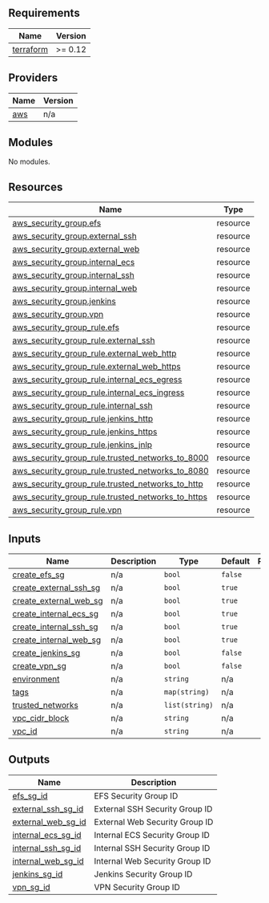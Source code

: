 ## Requirements

| Name | Version |
|------|---------|
| <a name="requirement_terraform"></a> [terraform](#requirement\_terraform) | >= 0.12 |

## Providers

| Name | Version |
|------|---------|
| <a name="provider_aws"></a> [aws](#provider\_aws) | n/a |

## Modules

No modules.

## Resources

| Name | Type |
|------|------|
| [aws_security_group.efs](https://registry.terraform.io/providers/hashicorp/aws/latest/docs/resources/security_group) | resource |
| [aws_security_group.external_ssh](https://registry.terraform.io/providers/hashicorp/aws/latest/docs/resources/security_group) | resource |
| [aws_security_group.external_web](https://registry.terraform.io/providers/hashicorp/aws/latest/docs/resources/security_group) | resource |
| [aws_security_group.internal_ecs](https://registry.terraform.io/providers/hashicorp/aws/latest/docs/resources/security_group) | resource |
| [aws_security_group.internal_ssh](https://registry.terraform.io/providers/hashicorp/aws/latest/docs/resources/security_group) | resource |
| [aws_security_group.internal_web](https://registry.terraform.io/providers/hashicorp/aws/latest/docs/resources/security_group) | resource |
| [aws_security_group.jenkins](https://registry.terraform.io/providers/hashicorp/aws/latest/docs/resources/security_group) | resource |
| [aws_security_group.vpn](https://registry.terraform.io/providers/hashicorp/aws/latest/docs/resources/security_group) | resource |
| [aws_security_group_rule.efs](https://registry.terraform.io/providers/hashicorp/aws/latest/docs/resources/security_group_rule) | resource |
| [aws_security_group_rule.external_ssh](https://registry.terraform.io/providers/hashicorp/aws/latest/docs/resources/security_group_rule) | resource |
| [aws_security_group_rule.external_web_http](https://registry.terraform.io/providers/hashicorp/aws/latest/docs/resources/security_group_rule) | resource |
| [aws_security_group_rule.external_web_https](https://registry.terraform.io/providers/hashicorp/aws/latest/docs/resources/security_group_rule) | resource |
| [aws_security_group_rule.internal_ecs_egress](https://registry.terraform.io/providers/hashicorp/aws/latest/docs/resources/security_group_rule) | resource |
| [aws_security_group_rule.internal_ecs_ingress](https://registry.terraform.io/providers/hashicorp/aws/latest/docs/resources/security_group_rule) | resource |
| [aws_security_group_rule.internal_ssh](https://registry.terraform.io/providers/hashicorp/aws/latest/docs/resources/security_group_rule) | resource |
| [aws_security_group_rule.jenkins_http](https://registry.terraform.io/providers/hashicorp/aws/latest/docs/resources/security_group_rule) | resource |
| [aws_security_group_rule.jenkins_https](https://registry.terraform.io/providers/hashicorp/aws/latest/docs/resources/security_group_rule) | resource |
| [aws_security_group_rule.jenkins_jnlp](https://registry.terraform.io/providers/hashicorp/aws/latest/docs/resources/security_group_rule) | resource |
| [aws_security_group_rule.trusted_networks_to_8000](https://registry.terraform.io/providers/hashicorp/aws/latest/docs/resources/security_group_rule) | resource |
| [aws_security_group_rule.trusted_networks_to_8080](https://registry.terraform.io/providers/hashicorp/aws/latest/docs/resources/security_group_rule) | resource |
| [aws_security_group_rule.trusted_networks_to_http](https://registry.terraform.io/providers/hashicorp/aws/latest/docs/resources/security_group_rule) | resource |
| [aws_security_group_rule.trusted_networks_to_https](https://registry.terraform.io/providers/hashicorp/aws/latest/docs/resources/security_group_rule) | resource |
| [aws_security_group_rule.vpn](https://registry.terraform.io/providers/hashicorp/aws/latest/docs/resources/security_group_rule) | resource |

## Inputs

| Name | Description | Type | Default | Required |
|------|-------------|------|---------|:--------:|
| <a name="input_create_efs_sg"></a> [create\_efs\_sg](#input\_create\_efs\_sg) | n/a | `bool` | `false` | no |
| <a name="input_create_external_ssh_sg"></a> [create\_external\_ssh\_sg](#input\_create\_external\_ssh\_sg) | n/a | `bool` | `true` | no |
| <a name="input_create_external_web_sg"></a> [create\_external\_web\_sg](#input\_create\_external\_web\_sg) | n/a | `bool` | `true` | no |
| <a name="input_create_internal_ecs_sg"></a> [create\_internal\_ecs\_sg](#input\_create\_internal\_ecs\_sg) | n/a | `bool` | `true` | no |
| <a name="input_create_internal_ssh_sg"></a> [create\_internal\_ssh\_sg](#input\_create\_internal\_ssh\_sg) | n/a | `bool` | `true` | no |
| <a name="input_create_internal_web_sg"></a> [create\_internal\_web\_sg](#input\_create\_internal\_web\_sg) | n/a | `bool` | `true` | no |
| <a name="input_create_jenkins_sg"></a> [create\_jenkins\_sg](#input\_create\_jenkins\_sg) | n/a | `bool` | `false` | no |
| <a name="input_create_vpn_sg"></a> [create\_vpn\_sg](#input\_create\_vpn\_sg) | n/a | `bool` | `false` | no |
| <a name="input_environment"></a> [environment](#input\_environment) | n/a | `string` | n/a | yes |
| <a name="input_tags"></a> [tags](#input\_tags) | n/a | `map(string)` | n/a | yes |
| <a name="input_trusted_networks"></a> [trusted\_networks](#input\_trusted\_networks) | n/a | `list(string)` | n/a | yes |
| <a name="input_vpc_cidr_block"></a> [vpc\_cidr\_block](#input\_vpc\_cidr\_block) | n/a | `string` | n/a | yes |
| <a name="input_vpc_id"></a> [vpc\_id](#input\_vpc\_id) | n/a | `string` | n/a | yes |

## Outputs

| Name | Description |
|------|-------------|
| <a name="output_efs_sg_id"></a> [efs\_sg\_id](#output\_efs\_sg\_id) | EFS Security Group ID |
| <a name="output_external_ssh_sg_id"></a> [external\_ssh\_sg\_id](#output\_external\_ssh\_sg\_id) | External SSH Security Group ID |
| <a name="output_external_web_sg_id"></a> [external\_web\_sg\_id](#output\_external\_web\_sg\_id) | External Web Security Group ID |
| <a name="output_internal_ecs_sg_id"></a> [internal\_ecs\_sg\_id](#output\_internal\_ecs\_sg\_id) | Internal ECS Security Group ID |
| <a name="output_internal_ssh_sg_id"></a> [internal\_ssh\_sg\_id](#output\_internal\_ssh\_sg\_id) | Internal SSH Security Group ID |
| <a name="output_internal_web_sg_id"></a> [internal\_web\_sg\_id](#output\_internal\_web\_sg\_id) | Internal Web Security Group ID |
| <a name="output_jenkins_sg_id"></a> [jenkins\_sg\_id](#output\_jenkins\_sg\_id) | Jenkins Security Group ID |
| <a name="output_vpn_sg_id"></a> [vpn\_sg\_id](#output\_vpn\_sg\_id) | VPN Security Group ID |
